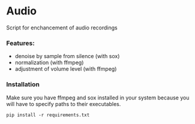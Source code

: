 # Audio
Script for enchancement of audio recordings

### Features:
- denoise by sample from silence (with sox)
- normalization (with ffmpeg)
- adjustment of volume level (with ffmpeg)

### Installation
Make sure you have ffmpeg and sox installed in your system because you will have to specify paths to their executables.

```pip install -r requirements.txt```